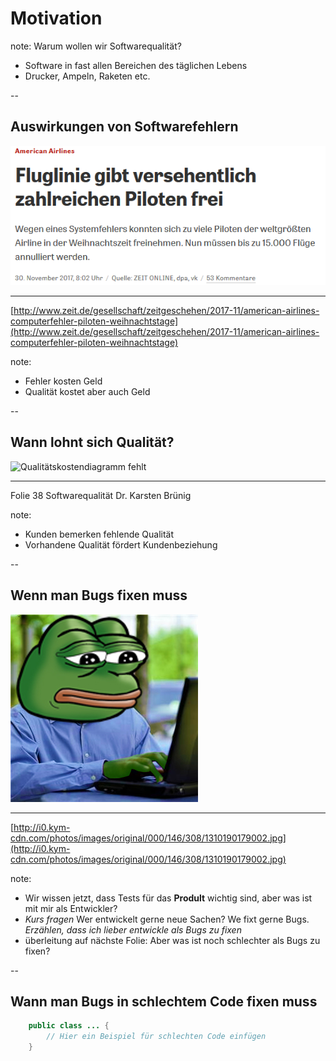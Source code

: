 # Motivation

note: 
Warum wollen wir Softwarequalität?
- Software in fast allen Bereichen des täglichen Lebens
- Drucker, Ampeln, Raketen etc.

-- 

## Auswirkungen von Softwarefehlern

![This image doesnt work](../img/american-airlines-fail.png)<!-- .element: height="300px" -->

***
[http://www.zeit.de/gesellschaft/zeitgeschehen/2017-11/american-airlines-computerfehler-piloten-weihnachtstage](http://www.zeit.de/gesellschaft/zeitgeschehen/2017-11/american-airlines-computerfehler-piloten-weihnachtstage)<!-- .element: style="font-size: 25px" -->

note:
- Fehler kosten Geld
- Qualität kostet aber auch Geld

-- 

## Wann lohnt sich Qualität?

![Qualitätskostendiagramm fehlt](../img/qualität-kosten.png)

***
Folie 38 Softwarequalität Dr. Karsten Brünig<!-- .element: style="font-size=25px"-->

note:
- Kunden bemerken fehlende Qualität
- Vorhandene Qualität fördert Kundenbeziehung

-- 

## Wenn man Bugs fixen muss

![Sad pepe](../img/sad-pepe.JPG)

***

[http://i0.kym-cdn.com/photos/images/original/000/146/308/1310190179002.jpg](http://i0.kym-cdn.com/photos/images/original/000/146/308/1310190179002.jpg)<!-- .element: style="font-size: 25px" -->

note: 
- Wir wissen jetzt, dass Tests für das **Prodult** wichtig sind, aber was ist mit mir als Entwickler?
- *Kurs fragen* Wer entwickelt gerne neue Sachen? We fixt gerne Bugs. *Erzählen, dass ich lieber entwickle als Bugs zu fixen*
- überleitung auf nächste Folie: Aber was ist noch schlechter als Bugs zu fixen?

--

## Wann man Bugs in schlechtem Code fixen muss

``` java
    public class ... {
        // Hier ein Beispiel für schlechten Code einfügen
    }
```
